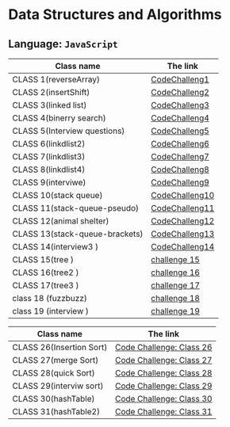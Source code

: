 # Data Structures and Algorithms

## Language: `JavaScript`

| Class name                    | The link                                                          |
| ----------------------------- | ----------------------------------------------------------------- |
| CLASS 1(reverseArray)         | [CodeChalleng1](./MyChallenge/READMECLASS1.md)                    |
| CLASS 2(insertShift)          | [CodeChalleng2](./MyChallenge/READMECLASS2.md)                    |
| CLASS 3(linked list)          | [CodeChalleng3](./MyChallenge/class3LinkedList/READMECLASS3.md)   |
| CLASS 4(binerry search)       | [CodeChalleng4](./MyChallenge/class4Binarysearch/READMECLASS4.md) |
| CLASS 5(Interview questions)  | [CodeChalleng5](./MyChallenge/class5Interview%20questions/READMECLASS5.md) 
| CLASS 6(linkdlist2)           | [CodeChalleng6](./MyChallenge/linkedlist2/Linkedlist2.md)         |
| CLASS 7(linkdlist3)           | [CodeChalleng7](./MyChallenge/class7linkedlist3/READMELINKED3.md) |
| CLASS 8(linkdlist4)           | [CodeChalleng8](./MyChallenge/calss8/class8.md)                   |
| CLASS 9(interviwe)            | [CodeChalleng9](./MyChallenge/interviw-2-start/README.md)         |
| CLASS 10(stack queue)         | [CodeChalleng10](./MyChallenge/stackandqueue/READMESTACK.md)      |
| CLASS 11(stack-queue-pseudo)  | [CodeChalleng11](./MyChallenge/stack-queue-pseudo/README.md)      |
| CLASS 12(animal shelter)      | [CodeChalleng12](./MyChallenge/animalshelter/README.md)           |
| CLASS 13(stack-queue-brackets)| [CodeChalleng13](./MyChallenge/13bracktes/README.md)              |
| CLASS 14(interview3 )         | [CodeChalleng14](./MyChallenge/interviow3/README.md)              |
| CLASS 15(tree )               | [challenge 15](./MyChallenge/binerytree/README.md)                |
| CLASS 16(tree2 )              | [challenge 16](./MyChallenge/tree2/README.md)                     |
| CLASS 17(tree3 )              | [challenge 17](./MyChallenge/tree3/README.md)                     |
| class 18 (fuzzbuzz)           | [challenge 18](./MyChallenge/fizzbuzz/README.md)                  |
| class 19 (interview )         | [challenge 19](./MyChallenge/intervio-tree/README.md)             |




| Class name                    | The link                                                          |
| ----------------------------- | ----------------------------------------------------------------- |
| CLASS 26(Insertion Sort)      | [Code Challenge: Class 26](./section2/Insertion%20Sort/Readme.md) |
| CLASS 27(merge Sort)          | [Code Challenge: Class 27](./section2/mergesort/merge.md)         |
| CLASS 28(quick Sort)          | [Code Challenge: Class 28](./section2/quickSort/Readme.md)        |
| CLASS 29(interviw sort)       | [Code Challenge: Class 29](./section2/interviw%20sort/README.md)  |
| CLASS 30(hashTable)           | [Code Challenge: Class 30](./section2/hashtable/Readme.md)  |
| CLASS 31(hashTable2)          | [Code Challenge: Class 31](./section2/hashtable%202/Readme.md)  |

